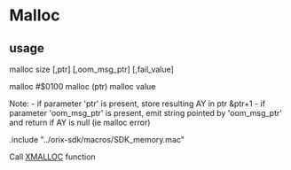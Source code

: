 
# Malloc

## usage

malloc size [,ptr] [,oom_msg_ptr] [,fail_value]

malloc #$0100
malloc (ptr)
malloc value

Note:
    - if parameter 'ptr' is present, store resulting AY in ptr &ptr+1
    - if parameter 'oom_msg_ptr' is present, emit string pointed by
        'oom_msg_ptr' and return if AY is null (ie malloc error)

  .include "../orix-sdk/macros/SDK_memory.mac"

Call [XMALLOC](../../../kernel/primitives/xmalloc/) function
